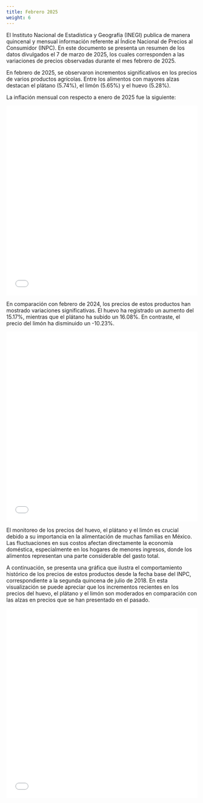 ```yaml
---
title: Febrero 2025
weight: 6
---
```


El Instituto Nacional de Estadística y Geografía (INEGI) publica de manera quincenal y mensual información referente al Índice Nacional de Precios al Consumidor (INPC). En este documento se presenta un resumen de los datos divulgados el 7 de marzo de 2025, los cuales corresponden a las variaciones de precios observadas durante el mes febrero de 2025.

En febrero de 2025, se observaron incrementos significativos en los precios de varios productos agrícolas. Entre los alimentos con mayores alzas destacan el plátano (5.74%), el limón (5.65%) y el huevo (5.28%).

La inflación mensual con respecto a enero de 2025 fue la siguiente:


<iframe src="/treemap_inpc_mensual_feb25.html" width="100%" height="500" style="border:none;"></iframe>

En comparación con febrero de 2024, los precios de estos productos han mostrado variaciones significativas. El huevo ha registrado un aumento del 15.17%, mientras que el plátano ha subido un 16.08%. En contraste, el precio del limón ha disminuido un -10.23%.

<iframe src="/treemap_inpc_anual_feb25.html" width="100%" height="500" style="border:none;"></iframe>

El monitoreo de los precios del huevo, el plátano y el limón es crucial debido a su importancia en la alimentación de muchas familias en México. Las fluctuaciones en sus costos afectan directamente la economía doméstica, especialmente en los hogares de menores ingresos, donde los alimentos representan una parte considerable del gasto total.

A continuación, se presenta una gráfica que ilustra el comportamiento histórico de los precios de estos productos desde la fecha base del INPC, correspondiente a la segunda quincena de julio de 2018. En esta visualización se puede apreciar que los incrementos recientes en los precios del huevo, el plátano y el limón son moderados en comparación con las alzas en precios que se han presentado en el pasado.

<iframe src="/linesfeb_24_2025.html" width="100%" height="500" style="border:none;"></iframe>


